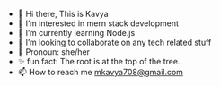 - 👋 Hi there, This is Kavya
- 👀 I’m interested in mern stack development
- 🌱 I’m currently learning Node.js
- 💞️ I’m looking to collaborate on any tech related stuff
- 🌈 Pronoun: she/her
- ✨ fun fact: The root is at the top of the tree.
- 📫 How to reach me mkavya708@gmail.com

<!---
kavya371/kavya371 is a ✨ special ✨ repository because its `README.md` (this file) appears on your GitHub profile.
You can click the Preview link to take a look at your changes.
--->
